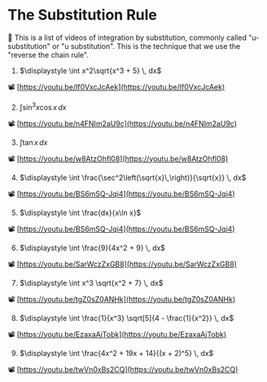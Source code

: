 # The Substitution Rule

📢 This is a list of videos of integration by substitution, commonly called "u-substitution" or "u substitution". This is the technique that we use the "reverse the chain rule".

1) $\displaystyle \int x^2\sqrt{x^3 + 5} \, dx$

📽️ [https://youtu.be/If0VxcJcAek](https://youtu.be/If0VxcJcAek)

2) $\displaystyle \int \sin^{3}x\cos x \, dx$

📽️ [https://youtu.be/n4FNIm2aU9c](https://youtu.be/n4FNIm2aU9c)

3) $\displaystyle \int \tan x \, dx$

📽️ [https://youtu.be/w8AtzOhfl08](https://youtu.be/w8AtzOhfl08)

4) $\displaystyle \int \frac{\sec^2\left(\sqrt{x}\,\right)}{\sqrt{x}} \, dx$

📽️ [https://youtu.be/BS6mSQ-Jqi4](https://youtu.be/BS6mSQ-Jqi4)

5) $\displaystyle \int \frac{dx}{x\ln x}$

📽️ [https://youtu.be/BS6mSQ-Jqi4](https://youtu.be/BS6mSQ-Jqi4)

6) $\displaystyle \int \frac{9}{4x^2 + 9} \, dx$

📽️ [https://youtu.be/SarWczZxGB8](https://youtu.be/SarWczZxGB8)

7) $\displaystyle \int x^3 \sqrt{x^2 + 7} \, dx$

📽️ [https://youtu.be/tgZ0sZ0ANHk](https://youtu.be/tgZ0sZ0ANHk)

8) $\displaystyle \int \frac{1}{x^3} \sqrt[5]{4 - \frac{1}{x^2}} \, dx$

📽️ [https://youtu.be/EzaxaAjTobk](https://youtu.be/EzaxaAjTobk)

9) $\displaystyle \int \frac{4x^2 + 19x + 14}{(x + 2)^5} \, dx$

📽️ [https://youtu.be/twVn0xBs2CQ](https://youtu.be/twVn0xBs2CQ)